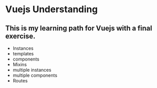 # Vuejs Understanding

## This is my learning path for Vuejs with a final exercise.

<ul>
<li>Instances</li>
<li>templates</li>
<li>components</li>
<li>Mixins</li>
<li>multiple instances</li>
<li>multiple components</li>
<li>Routes</li>
<ul>